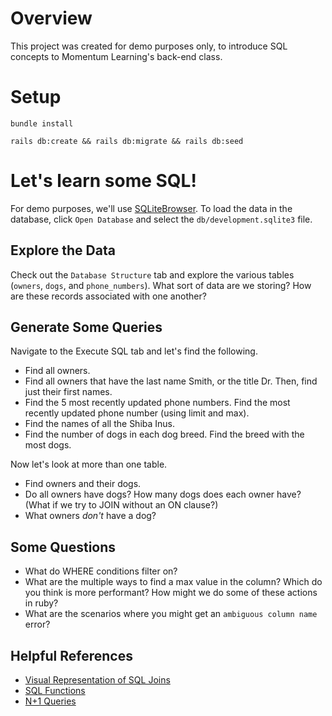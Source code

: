 # Overview

This project was created for demo purposes only, to introduce SQL concepts to Momentum Learning's back-end class.

# Setup

```
bundle install
```

```
rails db:create && rails db:migrate && rails db:seed
```

# Let's learn some SQL!

For demo purposes, we'll use [SQLiteBrowser](https://sqlitebrowser.org/). To load the data in the database, click `Open Database` and select the `db/development.sqlite3` file.

## Explore the Data

Check out the `Database Structure` tab and explore the various tables (`owners`, `dogs`, and `phone_numbers`). What sort of data are we storing? How are these records associated with one another?

## Generate Some Queries

Navigate to the Execute SQL tab and let's find the following.

* Find all owners.
* Find all owners that have the last name Smith, or the title Dr. Then, find just their first names.
* Find the 5 most recently updated phone numbers. Find the most recently updated phone number (using limit and max).
* Find the names of all the Shiba Inus.
* Find the number of dogs in each dog breed. Find the breed with the most dogs.

Now let's look at more than one table.

* Find owners and their dogs.
* Do all owners have dogs? How many dogs does each owner have?  (What if we try to JOIN without an ON clause?)
* What owners _don't_ have a dog?

## Some Questions
* What do WHERE conditions filter on?
* What are the multiple ways to find a max value in the column? Which do you think is more performant? How might we do some of these actions in ruby?
* What are the scenarios where you might get an `ambiguous column name` error?

## Helpful References

* [Visual Representation of SQL Joins](https://www.codeproject.com/Articles/33052/Visual-Representation-of-SQL-Joins)
* [SQL Functions](https://www.w3schools.com/sql/sql_count_avg_sum.asp)
* [N+1 Queries](https://semaphoreci.com/blog/2017/08/09/faster-rails-eliminating-n-plus-one-queries.html)

